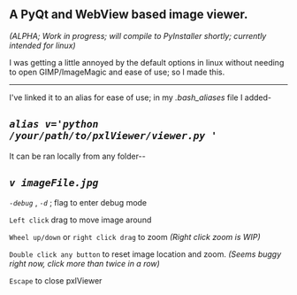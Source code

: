 A PyQt and WebView based image viewer.
-----------------------------------

*(ALPHA; Work in progress; will compile to PyInstaller shortly; currently intended for linux)*


I was getting a little annoyed by the default options in linux without needing to open GIMP/ImageMagic and ease of use; so I made this.

______________________________

I've linked it to an alias for ease of use; in my *.bash_aliases* file I added-

*`alias v='python /your/path/to/pxlViewer/viewer.py '`*
-----------------------------------

It can be ran locally from any folder--

*`v imageFile.jpg`*
-----------------------------------

*`-debug`* , *`-d`*   ; flag to enter debug mode

`Left click` drag to move image around

`Wheel up/down` or `right click drag` to zoom *(Right click zoom is WIP)*

`Double click any button` to reset image location and zoom. *(Seems buggy right now, click more than twice in a row)*

`Escape` to close pxlViewer
